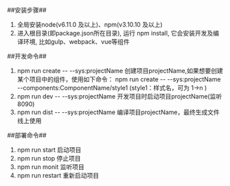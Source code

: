 ##安装步骤##

1.  全局安装node(v6.11.0 及以上)、npm(v3.10.10 及以上)
2.  进入根目录(即package.json所在目录), 运行 npm install, 它会安装开发及编译环境, 比如gulp、webpack、vue等组件


##开发命令##

1.  npm run create -- --sys:projectName 创建项目projectName,如果想要创建某个项目中的组件，使用如下命令： 
    npm run create -- --sys:projectName --components:ComponentName/style1  (style1：样式名，可为 1->n )
2.  npm run dev -- --sys:projectName 开发项目时启动项目projectName(监听8090)
3.  npm run dist -- --sys:projectName 编译项目projectName，最终生成文件线上使用


##部署命令##

1.  npm run start 启动项目
2.  npm run stop 停止项目
3.  npm run monit 监听项目
4.  npm run restart 重新启动项目